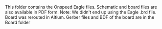 This folder contains the Onspeed Eagle files. Schematic and board files are also available in PDF form.
Note: We didn't end up using the Eagle .brd file. Board was rerouted in Altium. Gerber files and BDF of the board are in the Board folder
